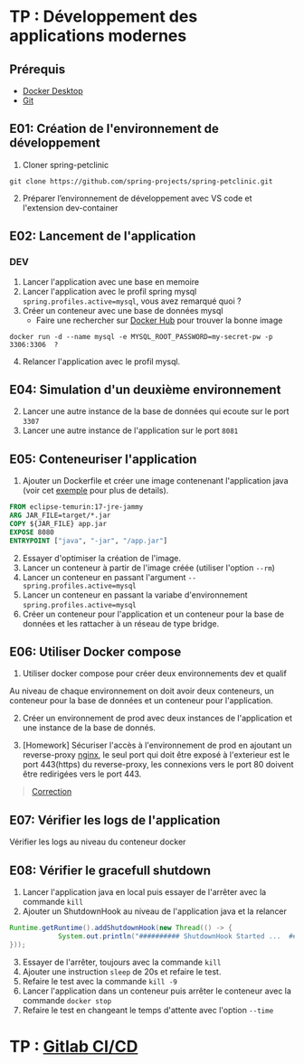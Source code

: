 # TP : Développement des applications modernes
## Prérequis
- [Docker Desktop](https://www.docker.com/products/docker-desktop/)
- [Git](https://git-scm.com/downloads)
## E01: Création de l'environnement de développement
1. Cloner spring-petclinic
```shell
git clone https://github.com/spring-projects/spring-petclinic.git
```
2. Préparer l’environnement de développement avec VS code et  l'extension dev-container
## E02: Lancement de l'application 
### DEV
1. Lancer l'application avec une base en memoire
2. Lancer l'application avec le profil spring mysql `spring.profiles.active=mysql`, vous avez remarqué quoi ? 
3. Créer un conteneur avec une base de données mysql 
   - Faire une rechercher sur [Docker Hub](https://hub.docker.com/search?q=mysql) pour trouver la bonne image
```shell
docker run -d --name mysql -e MYSQL_ROOT_PASSWORD=my-secret-pw -p 3306:3306  ?
```
4. Relancer l'application avec le profil mysql.

## E04: Simulation d'un deuxième environnement
2. Lancer une autre instance de la base de données qui ecoute sur le port `3307`
3. Lancer une autre instance de l'application sur le port `8081`

## E05: Conteneuriser l'application

1. Ajouter un Dockerfile et créer une image contenenant l'application java (voir cet [exemple](https://www.docker.com/blog/9-tips-for-containerizing-your-spring-boot-code/) pour plus de details).

```dockerfile
FROM eclipse-temurin:17-jre-jammy
ARG JAR_FILE=target/*.jar
COPY ${JAR_FILE} app.jar
EXPOSE 8080
ENTRYPOINT ["java", "-jar", "/app.jar"]
```
2. Essayer d'optimiser la création de l'image.
3. Lancer un conteneur à partir de l'image créée (utiliser l'option `--rm`)
4. Lancer un conteneur en passant l'argument `--spring.profiles.active=mysql` 
4. Lancer un conteneur en passant la variabe d'environnement `spring.profiles.active=mysql` 
6. Créer un conteneur pour l'application et un conteneur pour la base de données et les rattacher à un réseau de type bridge. 


## E06: Utiliser Docker compose
1. Utiliser docker compose pour créer deux environnements dev et qualif

Au niveau de chaque environnement on doit avoir deux conteneurs, un conteneur pour la base de données et un conteneur pour l'application. 


2. Créer un environnement de prod avec deux instances de l'application et une instance de la base de donnés.

3. [Homework] Sécuriser l'accès à l'environnement de prod en ajoutant un reverse-proxy [nginx](https://www.nginx.com), le seul port qui doit être exposé à l'exterieur est le port 443(https) du reverse-proxy, les connexions vers le port 80 doivent être redirigées vers le port 443.

> [Correction](homework/homework.yml)

## E07: Vérifier les logs de l'application
Vérifier les logs au niveau du conteneur docker


## E08: Vérifier le gracefull shutdown
1. Lancer l'application java en local puis essayer de l'arrêter avec la commande `kill`
2.  Ajouter un ShutdownHook au niveau de l'application java et la relancer
```java
Runtime.getRuntime().addShutdownHook(new Thread(() -> {
			System.out.println("########## ShutdownHook Started ...  ###########");
}));
```
3. Essayer de l'arrêter, toujours avec la commande `kill`
4. Ajouter une instruction `sleep` de 20s  et refaire le test.
4. Refaire le test avec la commande `kill -9`
5. Lancer l'application dans un conteneur puis arrêter le conteneur avec la commande `docker stop`
6. Refaire le test en changeant le temps d'attente avec l'option `--time`


# TP : [Gitlab CI/CD](gitlab/gitlab.yaml)








